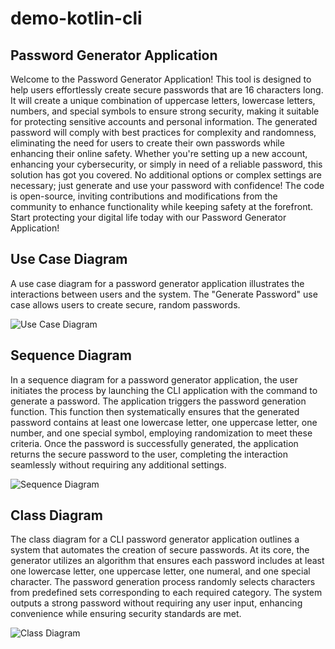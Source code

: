 # demo-kotlin-cli

## Password Generator Application

Welcome to the Password Generator Application! This tool is designed to help users effortlessly create secure passwords that are 16 characters long. It will create a unique combination of uppercase letters, lowercase letters, numbers, and special symbols to ensure strong security, making it suitable for protecting sensitive accounts and personal information. The generated password will comply with best practices for complexity and randomness, eliminating the need for users to create their own passwords while enhancing their online safety. Whether you're setting up a new account, enhancing your cybersecurity, or simply in need of a reliable password, this solution has got you covered. No additional options or complex settings are necessary; just generate and use your password with confidence! The code is open-source, inviting contributions and modifications from the community to enhance functionality while keeping safety at the forefront. Start protecting your digital life today with our Password Generator Application!

## Use Case Diagram

A use case diagram for a password generator application illustrates the interactions between users and the system. The "Generate Password" use case allows users to create secure, random passwords.

<picture>
  <source media="(prefers-color-scheme: dark)" srcset="http://www.plantuml.com/plantuml/proxy?cache=no&fmt=svg&src=https://raw.githubusercontent.com/djvelimir/demo-kotlin-cli/main/diagrams/UseCase_dark.puml">
  <img alt="Use Case Diagram" src="http://www.plantuml.com/plantuml/proxy?cache=no&fmt=svg&src=https://raw.githubusercontent.com/djvelimir/demo-kotlin-cli/main/diagrams/UseCase.puml">
</picture>

## Sequence Diagram

In a sequence diagram for a password generator application, the user initiates the process by launching the CLI application with the command to generate a password. The application triggers the password generation function. This function then systematically ensures that the generated password contains at least one lowercase letter, one uppercase letter, one number, and one special symbol, employing randomization to meet these criteria. Once the password is successfully generated, the application returns the secure password to the user, completing the interaction seamlessly without requiring any additional settings.

<picture>
  <source media="(prefers-color-scheme: dark)" srcset="http://www.plantuml.com/plantuml/proxy?cache=no&fmt=svg&src=https://raw.githubusercontent.com/djvelimir/demo-kotlin-cli/main/diagrams/Sequence_dark.puml">
  <img alt="Sequence Diagram" src="http://www.plantuml.com/plantuml/proxy?cache=no&fmt=svg&src=https://raw.githubusercontent.com/djvelimir/demo-kotlin-cli/main/diagrams/Sequence.puml">
</picture>

## Class Diagram

The class diagram for a CLI password generator application outlines a system that automates the creation of secure passwords. At its core, the generator utilizes an algorithm that ensures each password includes at least one lowercase letter, one uppercase letter, one numeral, and one special character. The password generation process randomly selects characters from predefined sets corresponding to each required category. The system outputs a strong password without requiring any user input, enhancing convenience while ensuring security standards are met.

<picture>
  <source media="(prefers-color-scheme: dark)" srcset="http://www.plantuml.com/plantuml/proxy?cache=no&fmt=svg&src=https://raw.githubusercontent.com/djvelimir/demo-kotlin-cli/main/diagrams/Class_dark.puml">
  <img alt="Class Diagram" src="http://www.plantuml.com/plantuml/proxy?cache=no&fmt=svg&src=https://raw.githubusercontent.com/djvelimir/demo-kotlin-cli/main/diagrams/Class.puml">
</picture>

